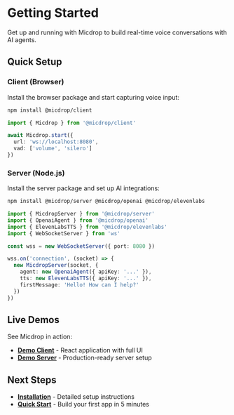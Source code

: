 # Getting Started

Get up and running with Micdrop to build real-time voice conversations with AI agents.

## Quick Setup

### Client (Browser)

Install the browser package and start capturing voice input:

```bash
npm install @micdrop/client
```

```typescript
import { Micdrop } from '@micdrop/client'

await Micdrop.start({
  url: 'ws://localhost:8080',
  vad: ['volume', 'silero']
})
```

### Server (Node.js) 

Install the server package and set up AI integrations:

```bash
npm install @micdrop/server @micdrop/openai @micdrop/elevenlabs
```

```typescript
import { MicdropServer } from '@micdrop/server'
import { OpenaiAgent } from '@micdrop/openai'
import { ElevenLabsTTS } from '@micdrop/elevenlabs'
import { WebSocketServer } from 'ws'

const wss = new WebSocketServer({ port: 8080 })

wss.on('connection', (socket) => {
  new MicdropServer(socket, {
    agent: new OpenaiAgent({ apiKey: '...' }),
    tts: new ElevenLabsTTS({ apiKey: '...' }),
    firstMessage: 'Hello! How can I help?'
  })
})
```

## Live Demos

See Micdrop in action:

- **[Demo Client](../../examples/demo-client)** - React application with full UI
- **[Demo Server](../../examples/demo-server)** - Production-ready server setup

## Next Steps

- **[Installation](./installation)** - Detailed setup instructions
- **[Quick Start](./quick-start)** - Build your first app in 5 minutes